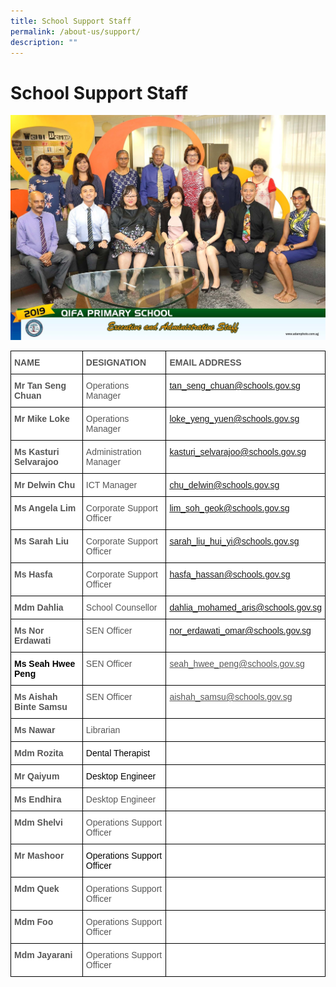 ```yaml
---
title: School Support Staff
permalink: /about-us/support/
description: ""
---
```

School Support Staff
====================

![](/images/Done/Done/executive%20and%20administrative%20staff%202.jpg)

<style type="text/css">
.tg  {border-collapse:collapse;border-spacing:0;}
.tg td{border-color:black;border-style:solid;border-width:1px;font-family:Arial, sans-serif;font-size:14px;
  overflow:hidden;padding:10px 5px;word-break:normal;}
.tg th{border-color:black;border-style:solid;border-width:1px;font-family:Arial, sans-serif;font-size:14px;
  font-weight:normal;overflow:hidden;padding:10px 5px;word-break:normal;}
.tg .tg-qrq8{background-color:#FFF;color:#565656;font-weight:bold;text-align:left;vertical-align:top}
.tg .tg-njgx{background-color:#FFF;color:#565656;text-align:left;vertical-align:top}
.tg .tg-0cio{background-color:#FFF;color:#2C6A84;text-align:left;text-decoration:underline;vertical-align:top}
.tg .tg-ldcb{background-color:#FFF;color:#565656;text-align:left;text-decoration:underline;vertical-align:top}
.tg .tg-mwz3{background-color:#FFF;color:#565656;text-align:left;vertical-align:middle}
</style>
<table class="tg">
<thead>
  <tr>
    <th class="tg-qrq8">NAME</th>
    <th class="tg-qrq8">DESIGNATION<br></th>
    <th class="tg-qrq8">EMAIL ADDRESS<br></th>
  </tr>
</thead>
<tbody>
  <tr>
    <td class="tg-qrq8">Mr Tan Seng Chuan<br></td>
    <td class="tg-njgx">Operations Manager<br></td>
    <td class="tg-0cio"><a href="mailto:
tan_seng_chuan@schools.gov.sg">
tan_seng_chuan@schools.gov.sg</a></td>
  </tr>
  <tr>
    <td class="tg-qrq8">Mr Mike Loke<br></td>
    <td class="tg-njgx">Operations Manager<br></td>
    <td class="tg-0cio"><a href="mailto:
loke_yeng_yuen@schools.gov.sg">
loke_yeng_yuen@schools.gov.sg</a></td>
  </tr>
  <tr>
    <td class="tg-qrq8">Ms Kasturi Selvarajoo<br></td>
    <td class="tg-njgx">Administration Manager <br></td>
    <td class="tg-0cio"><a href="mailto:kasturi_selvarajoo@schools.gov.sg">kasturi_selvarajoo@schools.gov.sg</a></td>
  </tr>
  <tr>
    <td class="tg-qrq8">Mr Delwin Chu<span style="color:inherit;background-color:transparent"> </span></td>
    <td class="tg-njgx"> ICT Manager</td>
    <td class="tg-0cio"><a href="mailto:chu_delwin@schools.gov.sg">chu_delwin@schools.gov.sg </a></td>
  </tr>
  <tr>
    <td class="tg-qrq8">Ms Angela Lim<br></td>
    <td class="tg-njgx">Corporate Support Officer<br></td>
    <td class="tg-0cio"><a href="mailto:lim_soh_geok@schools.gov.sg">lim_soh_geok@schools.gov.sg</a></td>
  </tr>
  <tr>
    <td class="tg-qrq8">Ms Sarah Liu<br></td>
    <td class="tg-njgx">Corporate Support Officer<br></td>
    <td class="tg-0cio"><a href="mailto:sarah_liu_hui_yi@schools.gov.sg">sarah_liu_hui_yi@schools.gov.sg</a></td>
  </tr>
  <tr>
    <td class="tg-qrq8">Ms Hasfa<br></td>
    <td class="tg-njgx">Corporate Support Officer<br></td>
    <td class="tg-0cio"><a href="mailto:hasfa_hassan@schools.gov.sg">hasfa_hassan@schools.gov.sg</a></td>
  </tr>
  <tr>
    <td class="tg-qrq8">Mdm Dahlia<br></td>
    <td class="tg-njgx">School Counsellor<br></td>
    <td class="tg-0cio"><a href="mailto:dahlia_mohamed_aris@schools.gov.sg">dahlia_mohamed_aris@schools.gov.sg</a></td>
  </tr>
  <tr>
    <td class="tg-qrq8">Ms Nor Erdawati<br></td>
    <td class="tg-njgx">SEN Officer                        </td>
    <td class="tg-0cio"><a href="mailto:nor_erdawati_omar@schools.gov.sg">nor_erdawati_omar@schools.gov.sg</a></td>
  </tr>
  <tr>
    <td class="tg-qrq8"><span style="color:#000">Ms Seah Hwee Peng</span><span style="color:inherit;background-color:transparent"> </span></td>
    <td class="tg-njgx">SEN Officer</td>
    <td class="tg-ldcb">seah_hwee_peng@schools.gov.sg<span style="color:inherit;background-color:transparent"> </span></td>
  </tr>
  <tr>
    <td class="tg-qrq8">Ms Aishah Binte Samsu</td>
    <td class="tg-njgx">SEN Officer</td>
    <td class="tg-ldcb">aishah_samsu@schools.gov.sg<br></td>
  </tr>
  <tr>
    <td class="tg-qrq8">Ms Nawar<br></td>
    <td class="tg-njgx">Librarian<br></td>
    <td class="tg-njgx"></td>
  </tr>
  <tr>
    <td class="tg-qrq8">Mdm Rozita</td>
    <td class="tg-njgx"><span style="color:#000">Dental Therapist</span></td>
    <td class="tg-njgx"></td>
  </tr>
  <tr>
    <td class="tg-qrq8">Mr Qaiyum </td>
    <td class="tg-njgx"><span style="color:#000">Desktop Engineer</span><span style="color:inherit;background-color:transparent"> </span></td>
    <td class="tg-mwz3"><span style="color:inherit;background-color:transparent"> </span></td>
  </tr>
	  <tr>
    <td class="tg-qrq8">Ms Endhira<br></td>
    <td class="tg-njgx">Desktop Engineer<br></td>
    <td class="tg-njgx"></td>
  </tr>
  <tr>
    <td class="tg-qrq8">Mdm Shelvi<br></td>
    <td class="tg-njgx">Operations Support Officer<br></td>
    <td class="tg-njgx"></td>
  </tr>
  <tr>
    <td class="tg-qrq8">Mr Mashoor</td>
    <td class="tg-njgx"><span style="color:#000">Operations Support Officer</span><span style="color:inherit;background-color:transparent"> </span></td>
    <td class="tg-mwz3"><span style="color:inherit;background-color:transparent"> </span></td>
  </tr>
  <tr>
    <td class="tg-qrq8">Mdm Quek<br></td>
    <td class="tg-njgx">Operations Support Officer<br></td>
    <td class="tg-njgx"></td>
  </tr>
  <tr>
    <td class="tg-qrq8">Mdm Foo<br></td>
    <td class="tg-njgx">Operations Support Officer<br></td>
    <td class="tg-njgx"></td>
  </tr>
  <tr>
    <td class="tg-qrq8">Mdm Jayarani</td>
    <td class="tg-njgx">Operations Support Officer</td>
    <td class="tg-njgx"> </td>
  </tr>
</tbody>
</table>